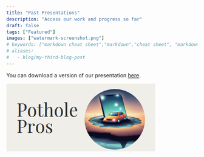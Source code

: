 ```yaml
---
title: "Past Presentations"
description: "Access our work and progress so far"
draft: false
tags: ["Featured"]
images: ["watermark-screenshot.png"]
# keywords: ["markdown cheat sheet","markdown","cheat sheet", "markdown cheatsheet", "hugo markdown cheat sheet", "goldmark"]
# aliases:
#   - blog/my-third-blog-post
---
```


You can download a version of our presentation [here](PotholeProsPresentation.pdf).

![Screenshot of the logo](PotholeProsLogo.png)